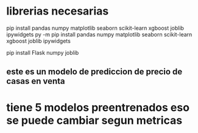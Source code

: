 # librerias necesarias

pip install pandas numpy matplotlib seaborn scikit-learn xgboost joblib ipywidgets
py -m pip install pandas numpy matplotlib seaborn scikit-learn xgboost joblib ipywidgets

pip install Flask numpy joblib

## este es un modelo de prediccion de precio de casas en venta
# tiene 5 modelos preentrenados eso se puede cambiar segun metricas 